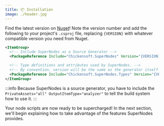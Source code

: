 ```yaml
---
title: 📦 Installation
image: ./header.jpg
---
```


Find the latest version on [Nuget][nuget]! Note the version number and add the following to your project's `.csproj` file, replacing `{VERSION}` with whatever compatible version you need from Nuget.

```xml
<ItemGroup>
  <!-- Include SuperNodes as a Source Generator -->
  <PackageReference Include="Chickensoft.SuperNodes" Version="{VERSION}" PrivateAssets="all" OutputItemType="analyzer" />

  <!-- Type definitions and attributes used by SuperNodes. -->
  <!-- By convention, version will be the same as the generator itself. -->
  <PackageReference Include="Chickensoft.SuperNodes.Types" Version="{VERSION}" />
</ItemGroup>
```

:::info
Because SuperNodes is a source generator, you have to include the `PrivateAssets="all" OutputItemType="analyzer"` to tell the build system how to use it.
:::

Your node scripts are now ready to be supercharged! In the next section, we'll begin explaining how to take advantage of the features SuperNodes provides.

[nuget]: https://www.nuget.org/packages/Chickensoft.SuperNodes/
